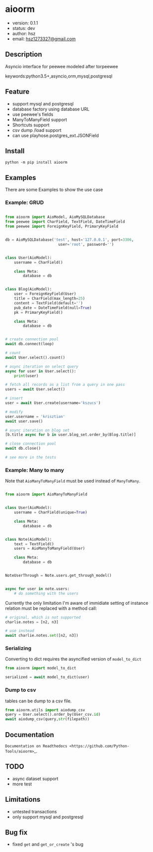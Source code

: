 # aioorm

+ version: 0.1.1
+ status: dev
+ author: hsz
+ email: hsz1273327@gmail.com

## Description

Asyncio interface for peewee modeled after torpeewee


keywords:python3.5+,asyncio,orm,mysql,postgresql

## Feature

+ support mysql and postgresql
+ database factory using database URL
+ use peewee's fields
+ ManyToManyField support
+ Shortcuts support
+ csv dump /load support
+ can use playhose.postgres_ext.JSONField

## Install

`python -m pip install aioorm`

## Examples

There are some Examples to show the use case

### Example: GRUD

```python

from aioorm import AioModel, AioMySQLDatabase
from peewee import CharField, TextField, DateTimeField
from peewee import ForeignKeyField, PrimaryKeyField


db = AioMySQLDatabase('test', host='127.0.0.1', port=3306,
                        user='root', password='')


class User(AioModel):
    username = CharField()

    class Meta:
        database = db


class Blog(AioModel):
    user = ForeignKeyField(User)
    title = CharField(max_length=25)
    content = TextField(default='')
    pub_date = DateTimeField(null=True)
    pk = PrimaryKeyField()

    class Meta:
        database = db


# create connection pool
await db.connect(loop)

# count
await User.select().count()

# async iteration on select query
async for user in User.select():
    print(user)

# fetch all records as a list from a query in one pass
users = await User.select()

# insert
user = await User.create(username='kszucs')

# modify
user.username = 'krisztian'
await user.save()

# async iteration on blog set
[b.title async for b in user.blog_set.order_by(Blog.title)]

# close connection pool
await db.close()

# see more in the tests
```

### Example: Many to many

Note that `AioManyToManyField` must be used instead of `ManyToMany`.

```python

from aioorm import AioManyToManyField


class User(AioModel):
    username = CharField(unique=True)

    class Meta:
        database = db


class Note(AioModel):
    text = TextField()
    users = AioManyToManyField(User)

    class Meta:
        database = db


NoteUserThrough = Note.users.get_through_model()


async for user in note.users:
    # do something with the users
```

Currently the only limitation I'm aware of immidiate setting of instance relation must be replaced with a method call:

```python
# original, which is not supported
charlie.notes = [n2, n3]

# use instead
await charlie.notes.set([n2, n3])
```

### Serializing

Converting to dict requires the asyncified version of `model_to_dict`

```python
from aioorm import model_to_dict

serialized = await model_to_dict(user)
```

### Dump to csv

tables can be dump to a csv file.

```python
from aioorm.utils import aiodump_csv
query = User.select().order_by(User_csv.id)
await aiodump_csv(query,str(filepath))
```


Documentation
--------------------------------

`Documentation on Readthedocs <https://github.com/Python-Tools/aioorm>`_.



## TODO

+ async dataset support
+ more test



## Limitations

+ untested transactions
+ only support mysql and postgresql

## Bug fix

+ fixed `get` and `get_or_create` 's bug